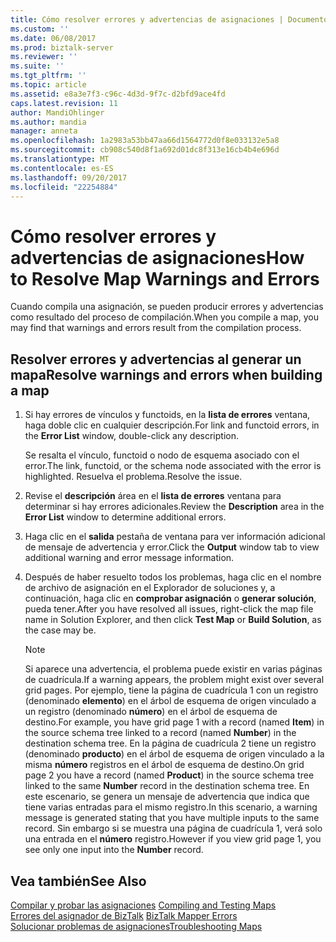 ```yaml
---
title: Cómo resolver errores y advertencias de asignaciones | Documentos de Microsoft
ms.custom: ''
ms.date: 06/08/2017
ms.prod: biztalk-server
ms.reviewer: ''
ms.suite: ''
ms.tgt_pltfrm: ''
ms.topic: article
ms.assetid: e8a3e7f3-c96c-4d3d-9f7c-d2bfd9ace4fd
caps.latest.revision: 11
author: MandiOhlinger
ms.author: mandia
manager: anneta
ms.openlocfilehash: 1a2983a53bb47aa66d1564772d0f8e033132e5a8
ms.sourcegitcommit: cb908c540d8f1a692d01dc8f313e16cb4b4e696d
ms.translationtype: MT
ms.contentlocale: es-ES
ms.lasthandoff: 09/20/2017
ms.locfileid: "22254884"
---
```

# <a name="how-to-resolve-map-warnings-and-errors"></a><span data-ttu-id="8f782-102">Cómo resolver errores y advertencias de asignaciones</span><span class="sxs-lookup"><span data-stu-id="8f782-102">How to Resolve Map Warnings and Errors</span></span>
<span data-ttu-id="8f782-103">Cuando compila una asignación, se pueden producir errores y advertencias como resultado del proceso de compilación.</span><span class="sxs-lookup"><span data-stu-id="8f782-103">When you compile a map, you may find that warnings and errors result from the compilation process.</span></span>  
  
## <a name="resolve-warnings-and-errors-when-building-a-map"></a><span data-ttu-id="8f782-104">Resolver errores y advertencias al generar un mapa</span><span class="sxs-lookup"><span data-stu-id="8f782-104">Resolve warnings and errors when building a map</span></span>  
  
1.  <span data-ttu-id="8f782-105">Si hay errores de vínculos y functoids, en la **lista de errores** ventana, haga doble clic en cualquier descripción.</span><span class="sxs-lookup"><span data-stu-id="8f782-105">For link and functoid errors, in the **Error List** window, double-click any description.</span></span>  
  
     <span data-ttu-id="8f782-106">Se resalta el vínculo, functoid o nodo de esquema asociado con el error.</span><span class="sxs-lookup"><span data-stu-id="8f782-106">The link, functoid, or the schema node associated with the error is highlighted.</span></span> <span data-ttu-id="8f782-107">Resuelva el problema.</span><span class="sxs-lookup"><span data-stu-id="8f782-107">Resolve the issue.</span></span>  
  
2.  <span data-ttu-id="8f782-108">Revise el **descripción** área en el **lista de errores** ventana para determinar si hay errores adicionales.</span><span class="sxs-lookup"><span data-stu-id="8f782-108">Review the **Description** area in the **Error List** window to determine additional errors.</span></span>  
  
3.  <span data-ttu-id="8f782-109">Haga clic en el **salida** pestaña de ventana para ver información adicional de mensaje de advertencia y error.</span><span class="sxs-lookup"><span data-stu-id="8f782-109">Click the **Output** window tab to view additional warning and error message information.</span></span>  
  
4.  <span data-ttu-id="8f782-110">Después de haber resuelto todos los problemas, haga clic en el nombre de archivo de asignación en el Explorador de soluciones y, a continuación, haga clic en **comprobar asignación** o **generar solución**, pueda tener.</span><span class="sxs-lookup"><span data-stu-id="8f782-110">After you have resolved all issues, right-click the map file name in Solution Explorer, and then click **Test Map** or **Build Solution**, as the case may be.</span></span>  
  
    > [!NOTE]
    >  <span data-ttu-id="8f782-111">Si aparece una advertencia, el problema puede existir en varias páginas de cuadrícula.</span><span class="sxs-lookup"><span data-stu-id="8f782-111">If a warning appears, the problem might exist over several grid pages.</span></span> <span data-ttu-id="8f782-112">Por ejemplo, tiene la página de cuadrícula 1 con un registro (denominado **elemento**) en el árbol de esquema de origen vinculado a un registro (denominado **número**) en el árbol de esquema de destino.</span><span class="sxs-lookup"><span data-stu-id="8f782-112">For example, you have grid page 1 with a record (named **Item**) in the source schema tree linked to a record (named **Number**) in the destination schema tree.</span></span> <span data-ttu-id="8f782-113">En la página de cuadrícula 2 tiene un registro (denominado **producto**) en el árbol de esquema de origen vinculado a la misma **número** registros en el árbol de esquema de destino.</span><span class="sxs-lookup"><span data-stu-id="8f782-113">On grid page 2 you have a record (named **Product**) in the source schema tree linked to the same **Number** record in the destination schema tree.</span></span> <span data-ttu-id="8f782-114">En este escenario, se genera un mensaje de advertencia que indica que tiene varias entradas para el mismo registro.</span><span class="sxs-lookup"><span data-stu-id="8f782-114">In this scenario, a warning message is generated stating that you have multiple inputs to the same record.</span></span> <span data-ttu-id="8f782-115">Sin embargo si se muestra una página de cuadrícula 1, verá solo una entrada en el **número** registro.</span><span class="sxs-lookup"><span data-stu-id="8f782-115">However if you view grid page 1, you see only one input into the **Number** record.</span></span> 
  
## <a name="see-also"></a><span data-ttu-id="8f782-116">Vea también</span><span class="sxs-lookup"><span data-stu-id="8f782-116">See Also</span></span>  
 <span data-ttu-id="8f782-117">[Compilar y probar las asignaciones](../core/compiling-and-testing-maps.md) </span><span class="sxs-lookup"><span data-stu-id="8f782-117">[Compiling and Testing Maps](../core/compiling-and-testing-maps.md) </span></span>  
 <span data-ttu-id="8f782-118">[Errores del asignador de BizTalk](../core/biztalk-mapper-errors.md) </span><span class="sxs-lookup"><span data-stu-id="8f782-118">[BizTalk Mapper Errors](../core/biztalk-mapper-errors.md) </span></span>  
 [<span data-ttu-id="8f782-119">Solucionar problemas de asignaciones</span><span class="sxs-lookup"><span data-stu-id="8f782-119">Troubleshooting Maps</span></span>](../core/troubleshooting-maps.md)